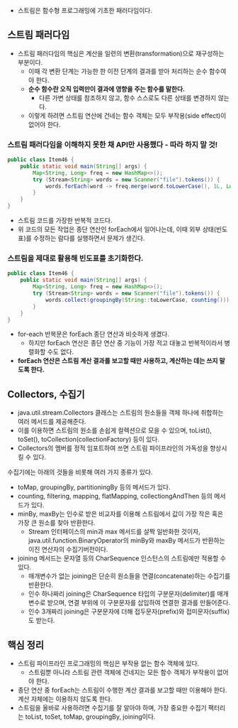 - 스트림은 함수형 프로그래밍에 기초한 패러다임이다.

## 스트림 패러다임

- 스트림 패러다임의 핵심은 계산을 일련의 변환(transformation)으로 재구성하는 부분이다.
    - 이때 각 변환 단계는 가능한 한 이전 단계의 결과를 받아 처리하는 순수 함수여야 한다.
    - **순수 함수란 오직 입력만이 결과에 영향을 주는 함수를 말한다.**
        - 다른 가변 상태를 참조하지 않고, 함수 스스로도 다른 상태를 변경하지 않는다.
    - 이렇게 하려면 스트림 연산에 건네는 함수 객체는 모두 부작용(side effect)이 없어야 한다.

### 스트림 패러다임을 이해하지 못한 채 API만 사용했다 - 따라 하지 말 것!

```java
public class Item46 {
    public static void main(String[] args) {
        Map<String, Long> freq = new HashMap<>();
        try (Stream<String> words = new Scanner("file").tokens()) {
            words.forEach(word -> freq.merge(word.toLowerCase(), 1L, Long::sum));
        }
    }
}
```

- 스트림 코드를 가장한 반복적 코드다.
- 위 코드의 모든 작업은 종단 연산인 forEach에서 일어나는데, 이때 외부 상태(빈도표)를 수정하는 람다를 실행하면서 문제가 생긴다.

### 스트림을 제대로 활용해 빈도표를 초기화한다.

```java
public class Item46 {
    public static void main(String[] args) {
        Map<String, Long> freq = new HashMap<>();
        try (Stream<String> words = new Scanner("file").tokens()) {
            words.collect(groupingBy(String::toLowerCase, counting()));
        }
    }
}
```

- for-each 반복문은 forEach 종단 연산과 비슷하게 생겼다.
    - 하지만 forEach 연산은 종단 연산 중 기능이 가장 적고 대놓고 반복적이라서 병렬화할 수도 없다.
- **forEach 연산은 스트림 계산 결과를 보고할 때만 사용하고, 계산하는 데는 쓰지 말도록 한다.**

## Collectors, 수집기

- java.util.stream.Collectors 클래스는 스트림의 원소들을 객체 하나에 취합하는 여러 메서드를 제공해준다.
- 이를 이용하면 스트림의 원소를 손쉽게 컬렉션으로 모을 수 있으며, toList(), toSet(), toCollection(collectionFactory) 등이 있다.
- Collectors의 멤버를 정적 임포트하여 쓰면 스트림 파이프라인의 가독성을 향상시킬 수 있다.

수집기에는 아래의 것들을 비롯해 여러 가지 종류가 있다.

- toMap, groupingBy, partitioningBy 등의 메서드가 있다.
- counting, filtering, mapping, flatMapping, collectiongAndThen 등의 메서드가 있다.
- minBy, maxBy는 인수로 받은 비교자를 이용해 스트림에서 값이 가장 작은 혹은 가장 큰 원소를 찾아 반환한다.
    - Stream 인터페이스의 min과 max 메서드를 살짝 일반화한 것이자, java.util.function.BinaryOperator의 minBy와 maxBy 메서드가 반환하는 이진 연산자의 수집기버전이다.
- joining 메서드는 문자열 등의 CharSequence 인스턴스의 스트림에만 적용할 수 있다.
    - 매개변수가 없는 joining은 단순히 원소들을 연결(concatenate)하는 수집기를 반환한다.
    - 인수 하나짜리 joining은 CharSequence 타입의 구분문자(delimiter)를 매개변수로 받으며, 연결 부위에 이 구분문자를 삽입하여 연결한 결과를 만들어준다.
    - 인수 3개짜리 joining은 구분문자에 더해 접두문자(prefix)와 접미문자(suffix)도 받는다.

## 핵심 정리

- 스트림 파이프라인 프로그래밍의 핵심은 부작용 없는 함수 객체에 있다.
    - 스트림뿐 아니라 스트림 관련 객체에 건네지는 모든 함수 객체가 부작용이 없어야 한다.
- 종단 연산 중 forEach는 스트림이 수행한 계산 결과를 보고할 때만 이용해야 한다. 계산 자체에는 이용하지 않도록 한다.
- 스트림을 올바로 사용하려면 수집기를 잘 알아야 하며, 가장 중요한 수집기 팩터리는 toList, toSet, toMap, groupingBy, joining이다.